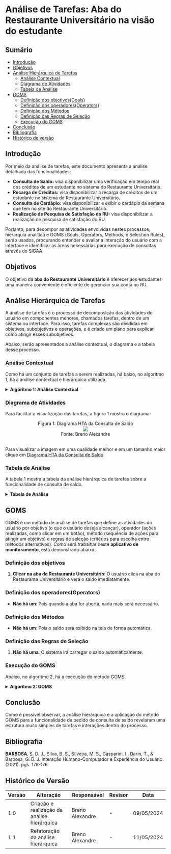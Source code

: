 # Análise de Tarefas: Aba do Restaurante Universitário na visão do estudante

## Sumário
* [Introdução](#Introdução)
* [Objetivos](#Objetivos)
* [Análise Hierárquica de Tarefas](#Análise-Hierárquica-de-Tarefas)
    * [Análise Contextual](#Análise-Contextual)
    * [Diagrama de Atividades](#Diagrama-de-Atividades)
    * [Tabela de Análise](#Tabela-de-Análise)
* [GOMS](#GOMS)
    * [Definição dos objetivos(Goals)](#Definição-dos-objetivos)
    * [Definição dos operadores(Operators)](#Definição-dos-operadores(Operators))
    * [Definição dos Métodos](#Definição-dos-Métodos )
    * [Definição das Regras de Seleção](#Definição-das-Regras-de-Seleção)
    * [Execução do GOMS](#Execução-do-GOMS)
* [Conclusão](#Conclusão)
* [Bibliografia](#Bibliografia)
* [Histórico de versão](#Histórico-de-versão)
  
## Introdução
Por meio da análise de tarefas, este documento apresenta a análise detalhada das funcionalidades:
- **Consulta de Saldo:** visa disponibilizar uma verificação em tempo real dos créditos de um estudante no sistema do Restaurante Universitário.
- **Recarga de Créditos:** visa disponibilizar a recarga de créditos de um estudante no sistema do Restaurante Universitário.
- **Consulta de Cardápio:** visa disponibilizar e exibir o cardápio da semana que tem no site do Restaurante Universitário.
- **Realização de Pesquisa de Satisfação do RU:** visa disponibilizar a realização de pesquisa de satisfação do RU.

Portanto, para decompor as atividades envolvidas nestes processos, hierarquia analítica e GOMS (Goals, Operators, Methods, e Selection Rules), 
serão usados, procurando entender e avaliar a interação do usuário com a interface e identificar as áreas necessárias para execução de consultas através do SIGAA.

## Objetivos
O objetivo da **aba do Restaurante Universitário** é oferecer aos estudantes uma maneira conveniente e eficiente de gerenciar sua conta no RU.

## Análise Hierárquica de Tarefas
A análise de tarefas é o processo de decomposição das atividades do usuário em componentes menores, chamados tarefas, dentro de um sistema ou interface.
Para isso, tarefas complexas são divididas em objetivos, subobjetivos e operações, e é criado um plano para explicar como atingir esses subobjetivos.

Abaixo, serão apresentados a análise contextual, o diagrama e a tabela desse processo.

### Análise Contextual
Como há um conjunto de tarefas a serem realizadas, há baixo, no algoritmo 1, há a análise contextual e hierárquica utilizada.

<details>
  <summary size="20"><b> Algoritmo 1: Análise Contextual </b></summary> 
<br>
   
  **Algoritmo 1: Análise Contextual**

    0. Realizar Consulta de Saldo (1/2)
      1. Clicar na aba de Restaurante Universitário (1>2)

    0. Acessar Funcionalidade de Recarga de Créditos (1/2)
     1. Escolher Opção de Recarga (1>2)
       1.1 Opção de Cartão de Crédito ou Débito (1/2)
         1.1.1 Inserir Valor a Ser Recarregado (1+2)
           1.1.1.1 Digitar Valor Desejado para Recarga
         1.1.2 Inserir Detalhes do Cartão de Crédito (1+2)
           1.1.2.1 Número do Cartão
           1.1.2.2 Data de Validade
           1.1.2.3 Código de Segurança
         1.1.3 Confirmar Transação com Cartão de Crédito (1>2)
           1.1.3.1 Autorizar Pagamento
           1.1.3.2 Verificar Transação Aprovada
       1.2 Opção de Boleto Bancário (1/2)
         1.2.1 Gerar Boleto com Valor a Ser Pago (1>2)
           1.2.1.1 Gerar Boleto com Dados do Pagador
           1.2.1.2 Emitir Boleto com Valor Adequado
         1.2.2 Realizar Pagamento do Boleto (1>2)
           1.2.2.1 Efetuar Pagamento através do Banco ou Internet Banking
           1.2.2.2 Confirmar Pagamento do Boleto
       1.3 Opção de PIX (1/2)
         1.3.1 Inserir Valor a Ser Recarregado (1>2)
           1.3.1.1 Digitar Valor Desejado para Recarga
         1.3.2 Gerar QR Code para Pagamento via PIX (1>2)
           1.3.2.1 Gerar Código QR com Dados da Transação
           1.3.2.2 Disponibilizar Código QR para Escaneamento
         1.3.3 Efetuar Pagamento via PIX (1>2)
           1.3.3.1 Escanear QR Code com Aplicativo Bancário
           1.3.3.2 Confirmar Transação PIX
     2. Receber Confirmação e Comprovante (1>2)
       2.1 Visualizar Confirmação da Transação
         2.1.1 Receber Notificação de Sucesso
       2.2 Receber Comprovante de Pagamento (1>2)
         2.2.1 Gerar Comprovante em Formato Digital ou PDF
     3. Atualizar Saldo na Conta do Usuário (1>2)
       3.1 Refletir Saldo Atualizado na Conta do Usuário
         3.1.1 Verificar Disponibilidade de Recursos Recarregados
     4. Oferecer Suporte ao Usuário (1>2)
       4.1 Disponibilizar Canal de Atendimento ao Cliente
         4.1.1 Chat ao Vivo, Suporte por Telefone, E-mail, etc.

    0. Realizar Consulta de Cardápio (1/2)
      1. Opção de Consultar Cardápio (1>2)
         1.1.1 Opção do Refeitório (1/2)
            1.1.1.1 Escolher Campus (1>2)
               1.1.1.1 Selecionar Cardápio (1>2)
                  1.1.1.1.1 Baixar PDF (1/2)
                  1.1.1.1.2 Imprimir PDF (1/2)
                  1.1.1.1.3 Dar zoom (1/2)
                  1.1.1.1.4 Tirar zoom (1/2)
         1.1.2 Opção de ver o Cardápio do Restaurante Executivo (1/2)
            1.1.2.1 Selecionar Cardápio (1>2)
                  1.1.2.1.1 Baixar PDF (1/2)
                  1.1.2.1.2 Imprimir PDF (1/2)
                  1.1.2.1.3 Dar zoom (1/2)
                  1.1.2.1.4 Tirar zoom (1/2)

    0. Realizar Pesquisa de Satisfação do RU (1/2)
       1. Opção de Pesquisa de Satisfação do RU (1>2)
          1.1 Preencher o formulário (1>2)
             1.1.1 Baixar uma cópia do formulário respondido como PDF

<strong> Autor: </strong> <a href="https://github.com/brenoalexandre0"> Breno Alexandre </a>

</details>

### Diagrama de Atividades

Para facilitar a visualização das tarefas, a figura 1 mostra o diagrama:

 <div align="center">
    Figura 1: Diagrama HTA da Consulta de Saldo
    <br>
    <img src="https://github.com/Interacao-Humano-Computador/2024.1-SIGAA/blob/main/assets/HTAconsultaSaldo.png">
    <br>
     Fonte: Breno Alexandre
    <br>
</div>

<br>

Para visualizar a imagem em uma qualidade melhor e em um tamanho maior clique em [Diagrama HTA da Consulta de Saldo](https://github.com/Interacao-Humano-Computador/2024.1-SIGAA/blob/main/assets/HTAconsultaSaldo.png)

### Tabela de Análise
A tabela 1 mostra a tabela da análise hierárquica de tarefas sobre a funcionalidade de consulta de saldo.

<details>
  <summary size="20"><b> Tabela de Análise </b></summary> 
<br>
   
**Tabela 1**: Análise Hierárquica de consulta de saldo.

| Objetivos/Operações                           | Relações | Problemas e Recomendações                                                                                                                                                                           |
| --------------------------------------------- | -------- | --------------------------------------------------------------------------------------------------------------------------------------------------------------------------------------------------- |
| 0. Realizar Consulta de Saldo                 | 1 > 2    | **Input**: Necessidade de consultar o saldo no RU.<br>**Feedback**: O sistema carrega os dados.<br>**Plano**: Mostrar o saldo atual do estudante.<br>**Recomendação**: Prosseguir para a aba do RU. |
| 1. Clicar na aba de Restaurante Universitário |          | **Input**: Clicar na aba.<br>**Feedback**: Mostra o saldo atual.<br>**Plano:** Checar o saldo do estudante.<br>**Recomendação**: Nenhuma.                                                           |

**Fonte:** [Breno Alexandre](https://github.com/brenoalexandre0)
</details>

## GOMS
GOMS é um método de análise de tarefas que define as atividades do usuário por objetivo (o que o usuário deseja alcançar), operador (ações realizadas, como clicar em um botão), método (sequência de ações para atingir um objetivo) e regras de seleção (critérios para escolha entre métodos alternativos). Como será trabalhar neste **aplicativo de monitoramento**, está demonstrado abaixo.

### Definição dos objetivos
1. **Clicar na aba de Restaurante Universitário**: O usuário clica na aba do Restaurante Universitário e verá o saldo imediatamente.

### Definição dos operadores(Operators)
- **Não há um**: Pois quando a aba for aberta, nada mais será necessário.

### Definição dos Métodos
- **Não há um**: Pois o saldo será exibido na tela de forma automática.

### Definição das Regras de Seleção
1. **Não há uma**: O sistema irá carregar o saldo automáticamente.

### Execução do GOMS

Abaixo, no algoritmo 2, há a execução do método GOMS.

<details>
  <summary size="20"><b> Algoritmo 2: GOMS </b></summary> 
<br>
   
   **Algoritmo 2:** Execução do GOMS.
      
      GOAL 0: Realizar Consulta de Saldo
      
      GOAL 1: Clicar na aba de Restaurante Universitário

**Fonte:** [Breno Alexandre](https://github.com/brenoalexandre0)
</details>

## Conclusão
Como é possível observar, a análise hierárquica e a aplicação do método GOMS para a funcionalidade de pedido de consulta de saldo revelaram uma estrutura muito simples de tarefas e interações dentro do processo.

## Bibliografia
**BARBOSA**, S. D. J., Silva, B. S., Silveira, M. S., Gasparini, I., Darin, T., & Barbosa, G. D. J. Interação Humano-Computador e Experiência do Usuário. (2021). pgs. 178-176.

## Histórico de Versão
| Versão | Alteração                                   | Responsável     | Revisor         | Data       |
| ------ | ------------------------------------------- | --------------- | --------------- | ---------- |
| 1.0    | Criação e realização da análise hierárquica | Breno Alexandre | -               | 09/05/2024 |
| 1.1    | Refatoração da análise hierárquica          | Breno Alexandre | -               | 11/05/2024 |
